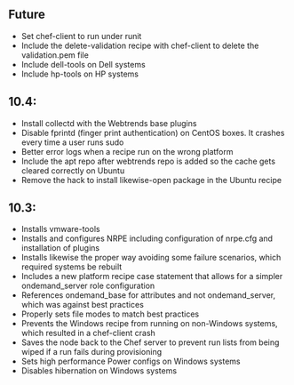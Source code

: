 ## Future

* Set chef-client to run under runit
* Include the delete-validation recipe with chef-client to delete the validation.pem file
* Include dell-tools on Dell systems
* Include hp-tools on HP systems

## 10.4:
 * Install collectd with the Webtrends base plugins
 * Disable fprintd (finger print authentication) on CentOS boxes.  It crashes every time a user runs sudo
 * Better error logs when a recipe run on the wrong platform
 * Include the apt repo after webtrends repo is added so the cache gets cleared correctly on Ubuntu
 * Remove the hack to install likewise-open package in the Ubuntu recipe
 
## 10.3:
* Installs vmware-tools
* Installs and configures NRPE including configuration of nrpe.cfg and installation of plugins
* Installs likewise the proper way avoiding some failure scenarios, which required systems be rebuilt
* Includes a new platform recipe case statement that allows for a simpler ondemand_server role configuration
* References ondemand_base for attributes and not ondemand_server, which was against best practices
* Properly sets file modes to match best practices
* Prevents the Windows recipe from running on non-Windows systems, which resulted in a chef-client crash
* Saves the node back to the Chef server to prevent run lists from being wiped if a run fails during provisioning
* Sets high performance Power configs on Windows systems
* Disables hibernation on Windows systems  